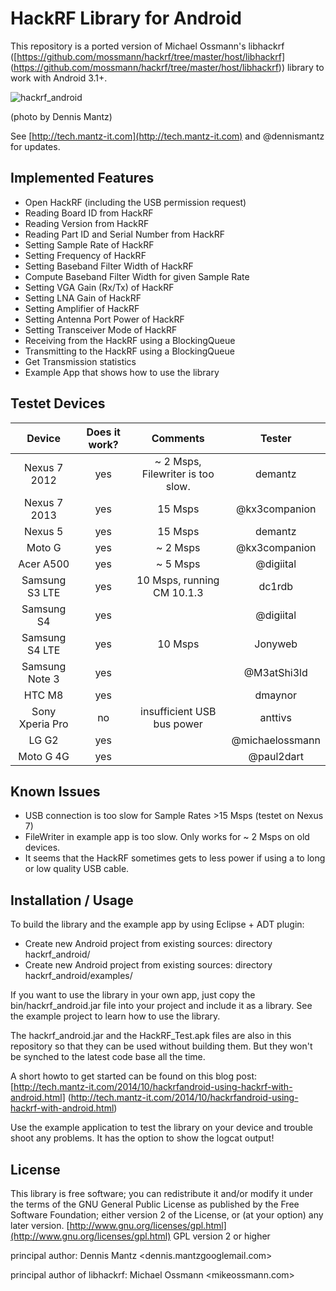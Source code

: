 HackRF Library for Android
==========================

This repository is a ported version of Michael Ossmann's libhackrf
([https://github.com/mossmann/hackrf/tree/master/host/libhackrf]
(https://github.com/mossmann/hackrf/tree/master/host/libhackrf))
library to work with Android 3.1+.



![hackrf_android](https://pbs.twimg.com/media/BzHt03EIIAEXTvN.jpg:large)

(photo by Dennis Mantz)

See [http://tech.mantz-it.com](http://tech.mantz-it.com) and @dennismantz for updates.


Implemented Features
--------------------
* Open HackRF (including the USB permission request)
* Reading Board ID from HackRF
* Reading Version from HackRF
* Reading Part ID and Serial Number from HackRF
* Setting Sample Rate of HackRF
* Setting Frequency of HackRF
* Setting Baseband Filter Width of HackRF
* Compute Baseband Filter Width for given Sample Rate
* Setting VGA Gain (Rx/Tx) of HackRF
* Setting LNA Gain of HackRF
* Setting Amplifier of HackRF
* Setting Antenna Port Power of HackRF
* Setting Transceiver Mode of HackRF
* Receiving from the HackRF using a BlockingQueue
* Transmitting to the HackRF using a BlockingQueue
* Get Transmission statistics
* Example App that shows how to use the library


Testet Devices
--------------

|    Device       | Does it work? | Comments                                  |     Tester      |
|:---------------:|:-------------:|:-----------------------------------------:|:---------------:|
| Nexus 7 2012    |      yes      | ~ 2 Msps, Filewriter is too slow.         | demantz         |
| Nexus 7 2013    |      yes      | 15 Msps                                   | @kx3companion   |
| Nexus 5         |      yes      | 15 Msps                                   | demantz         |
| Moto G          |      yes      | ~ 2 Msps                                  | @kx3companion   |
| Acer A500       |      yes      | ~ 5 Msps                                  | @digiital       |
| Samsung S3 LTE  |      yes      | 10 Msps, running CM 10.1.3                | dc1rdb          |
| Samsung S4      |      yes      |                                           | @digiital       |
| Samsung S4 LTE  |      yes      | 10 Msps                                   | Jonyweb         |
| Samsung Note 3  |      yes      |                                           | @M3atShi3ld     |
| HTC M8          |      yes      |                                           | dmaynor         |
| Sony Xperia Pro |      no       | insufficient USB bus power                | anttivs         |
| LG G2           |      yes      |                                           | @michaelossmann |
| Moto G 4G       |      yes      |                                           | @paul2dart      |


Known Issues
------------
* USB connection is too slow for Sample Rates >15 Msps (testet on Nexus 7)
* FileWriter in example app is too slow. Only works for ~ 2 Msps on old devices.
* It seems that the HackRF sometimes gets to less power if using a to long or low
  quality USB cable.


Installation / Usage
--------------------
To build the library and the example app by using Eclipse + ADT plugin:
* Create new Android project from existing sources: directory hackrf_android/
* Create new Android project from existing sources: directory hackrf_android/examples/

If you want to use the library in your own app, just copy the bin/hackrf_android.jar
file into your project and include it as a library. See the example project to
learn how to use the library.

The hackrf_android.jar and the HackRF_Test.apk files are also in this repository
so that they can be used without building them. But they won't be synched to the
latest code base all the time.

A short howto to get started can be found on this blog post:
[http://tech.mantz-it.com/2014/10/hackrfandroid-using-hackrf-with-android.html]
(http://tech.mantz-it.com/2014/10/hackrfandroid-using-hackrf-with-android.html)

Use the example application to test the library on your device and trouble shoot
any problems. It has the option to show the logcat output!

License
-------
This library is free software; you can redistribute it and/or
modify it under the terms of the GNU General Public
License as published by the Free Software Foundation; either
version 2 of the License, or (at your option) any later version.
[http://www.gnu.org/licenses/gpl.html](http://www.gnu.org/licenses/gpl.html) GPL version 2 or higher

principal author: Dennis Mantz <dennis.mantzgooglemail.com>

principal author of libhackrf: Michael Ossmann <mikeossmann.com>
